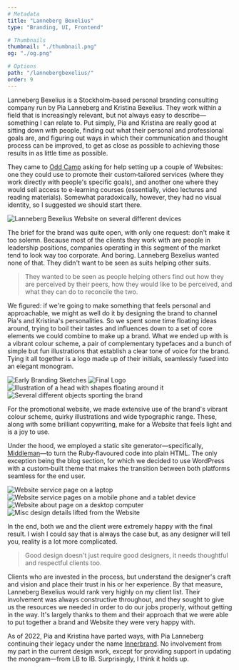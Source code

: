 ```yaml
---
# Metadata
title: "Lanneberg Bexelius"
type: "Branding, UI, Frontend"

# Thumbnails
thumbnail: "./thumbnail.png"
og: "./og.png"

# Options
path: "/lannebergbexelius/"
order: 9
---
```


<article role="article">

Lanneberg Bexelius is a Stockholm‑based personal branding consulting company run by Pia Lanneberg and Kristina Bexelius. They work within a field that is increasingly relevant, but not always easy to describe—something I can relate to. Put simply, Pia and Kristina are really good at sitting down with people, finding out what their personal and professional goals are, and figuring out ways in which their communication and thought process can be improved, to get as close as possible to achieving those results in as little time as possible.

They came to [Odd Camp](https://www.odd.camp/) asking for help setting up a couple of Websites: one they could use to promote their custom‑tailored services (where they work directly with people's specific goals), and another one where they would sell access to e‑learning courses (essentially, video lectures and reading materials). Somewhat paradoxically, however, they had no visual identity, so I suggested we should start there.

</article>

![Lanneberg Bexelius Website on several different devices](images/landing_devices@2x.png)

<article role="article">

The brief for the brand was quite open, with only one request: don't make it too solemn. Because most of the clients they work with are people in leadership positions, companies operating in this segment of the market tend to look way too corporate. And boring. Lanneberg Bexelius wanted none of that. They didn't want to be seen as suits helping other suits.

> They wanted to be seen as people helping others find out how they are perceived by their peers, how they would like to be perceived, and what they can do to reconcile the two.

We figured: if we're going to make something that feels personal and approachable, we might as well do it by designing the brand to channel Pia's and Kristina's personalities. So we spent some time floating ideas around, trying to boil their tastes and influences down to a set of core elements we could combine to make up a brand. What we ended up with is a vibrant colour scheme, a pair of complementary typefaces and a bunch of simple but fun illustrations that establish a clear tone of voice for the brand. Tying it all together is a logo made up of their initials, seamlessly fused into an elegant monogram.

</article>

![Early Branding Sketches](images/brand_sketches@2x.png)
![Final Logo](images/logos@2x.png)
![Illustration of a head with shapes floating around it](images/head@2x.png)
![Several different objects sporting the brand](images/brand_goods@2x.png)

<article role="article">

For the promotional website, we made extensive use of the brand's vibrant colour scheme, quirky illustrations and wide typographic range. These, along with some brilliant copywriting, make for a Website that feels light and is a joy to use.

Under the hood, we employed a static site generator—specifically, [Middleman](https://middlemanapp.com/)—to turn the Ruby‑flavoured code into plain HTML. The only exception being the blog section, for which we decided to use WordPress with a custom‑built theme that makes the transition between both platforms seamless for the end user.

</article>

![Website service page on a laptop](images/laptop@2x.png)
![Website service pages on a mobile phone and a tablet device](images/mobile@2x.png)
![Website about page on a desktop computer](images/imac@2x.png)
![Misc design details lifted from the Website](images/details@2x.png)

<article role="article">

In the end, both we and the client were extremely happy with the final result. I wish I could say that is always the case but, as any designer will tell you, reality is a lot more complicated.

> Good design doesn't just require good designers, it needs thoughtful and respectful clients too.

Clients who are invested in the process, but understand the designer's craft and vision and place their trust in his or her experience. By that measure, Lanneberg Bexelius would rank very highly on my client list. Their involvement was always constructive throughout, and they sought to give us the resources we needed in order to do our jobs properly, without getting in the way. It's largely thanks to them and their approach that we were able to put together a brand and Website they were very happy with.

As of 2022, Pia and Kristina have parted ways, with Pia Lanneberg continuing their legacy under the name [Innerbrand](https://www.innerbrand.se/). No involvement from my part in the current design work, except for providing support in updating the monogram—from LB to IB. Surprisingly, I think it holds up.

</article>